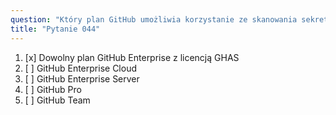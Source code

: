 ```yaml
---
question: "Który plan GitHub umożliwia korzystanie ze skanowania sekretów w prywatnych repozytoriach?"
title: "Pytanie 044"
---
```


1. [x] Dowolny plan GitHub Enterprise z licencją GHAS
1. [ ] GitHub Enterprise Cloud
1. [ ] GitHub Enterprise Server
1. [ ] GitHub Pro
1. [ ] GitHub Team
